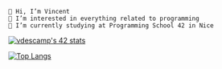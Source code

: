
    👋 Hi, I’m Vincent
    👀 I’m interested in everything related to programming
    🌱 I’m currently studying at Programming School 42 in Nice

<a href="https://github.com/JaeSeoKim/badge42"><img src="https://badge42.vercel.app/api/v2/cl4ie6xx2004509laqbh79h5k/stats?cursusId=21&coalitionId=116" alt="vdescamp's 42 stats" /></a>

[![Top Langs](https://github-readme-stats.vercel.app/api/top-langs/?username=Vincent-Descamps)](https://github.com/Vincent-Descamps/github-readme-stats)
